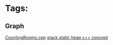 # Tags:

## Graph

[CountingRooms.cpp](https://github.com/duttaANI/AL_Lab/blob/master/CSES%20problem%20Set/CountingRooms.cpp) [stack,static,heap c++ concept](https://stackoverflow.com/a/22492982/11496568)
